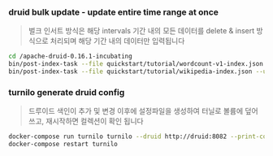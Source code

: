 ### druid bulk update - update entire time range at once
> 벌크 인서트 방식은 해당 intervals 기간 내의 모든 데이터를 delete & insert 방식으로 처리되며 해당 기간 내의 데이터만 입력됩니다
```bash
cd /apache-druid-0.16.1-incubating
bin/post-index-task --file quickstart/tutorial/wordcount-v1-index.json --url http://localhost:8081
bin/post-index-task --file quickstart/tutorial/wikipedia-index.json --url http://localhost:8081
```

### turnilo generate druid config
> 드루이드 색인이 추가 및 변경 이후에 설정파일을 생성하여 터닐로 볼륨에 덮어쓰고, 재시작하면 컬렉션이 확인 됩니다
```bash
docker-compose run turnilo turnilo --druid http://druid:8082 --print-config --with-comments > turnilo/config/new-config.yml
docker-compose restart turnilo
```
